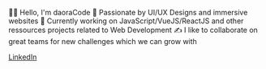   👋🏼 Hello, I'm daoraCode
  🌈 Passionate by UI/UX Designs and immersive websites
  🚀 Currently working on JavaScript/VueJS/ReactJS and other ressources projects related to Web Development
  ✍️ I like to collaborate on great teams for new challenges which we can grow with

[LinkedIn](https://www.linkedin.com/in/severinmboukou)

<!---
daoraCode/daoraCode is a ✨ special ✨ repository because its `README.md` (this file) appears on your GitHub profile.
You can click the Preview link to take a look at your changes.
--->
